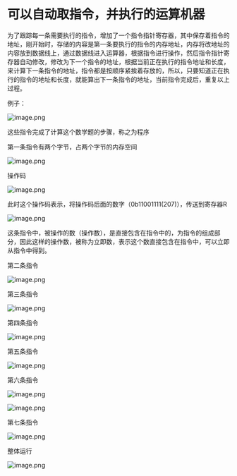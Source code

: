 # 可以自动取指令，并执行的运算机器



为了跟踪每一条需要执行的指令，增加了一个指令指针寄存器，其中保存着指令的地址，刚开始时，存储的内容是第一条要执行的指令的内存地址，内存将改地址的内容放到数据线上，通过数据线进入运算器，根据指令进行操作，然后指令指针寄存器自动修改，修改为下一个指令的地址，根据当前正在执行的指令地址和长度，来计算下一条指令的地址，指令都是按顺序紧挨着存放的，所以，只要知道正在执行的指令的地址和长度，就能算出下一条指令的地址，当前指令完成后，重复以上过程。



例子：

![image.png](./images/1616332125461-b28dbcc3-14a1-4fae-b837-8622b8272826.png)

这些指令完成了计算这个数学题的步骤，称之为程序

第一条指令有两个字节，占两个字节的内存空间

![image.png](./images/1616332304532-2cafd86f-6d1d-46c1-bbe8-0e24113b2e08.png)

操作码

![image.png](./images/1616332354660-832f8bdb-308a-4ef0-a1c0-ed497c09f6d2.png)

此时这个操作码表示，将操作码后面的数字（0b11001111(207)），传送到寄存器R

![image.png](./images/1616332516078-feeed426-3d09-4661-b92e-e341c8a2d373.png)

这条指令中，被操作的数（操作数），是直接包含在指令中的，为指令的组成部分，因此这样的操作数，被称为立即数，表示这个数直接包含在指令中，可以立即从指令中得到。



第二条指令

![image.png](./images/1616332777770-b4c1aad7-788e-4e83-835e-f5c53bfe3afa.png)

第三条指令

![image.png](./images/1616332868809-dcc8f1c1-96d3-42b1-8c90-d7ea38fb1763.png)

第四条指令

![image.png](./images/1616332977848-84017bdc-c169-4c0a-a485-b4d696fdea20.png)

第五条指令

![image.png](./images/1616333039173-091a8813-9221-4646-8f16-29b0d3352156.png)

第六条指令

![image.png](./images/1616333162967-2ee6ee41-8186-4bd8-81e6-93f7d9ec82c6.png)

![image.png](./images/1616333253152-139c187b-2676-4a2f-9622-46a305113d0b.png)

第七条指令

![image.png](./images/1616333324261-54ad301d-0919-47d1-b42f-50bdc8f90fdb.png)

整体运行

![image.png](./images/1616333481461-a3ac3893-1d29-4b9c-acd6-b51e8ff50dc0.png)

